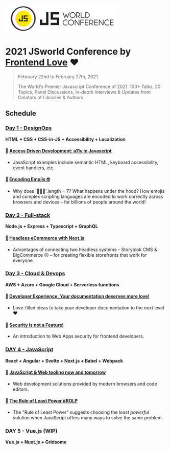 <div>
  <img src="/assets/js-world-conference-logo.png" alt="JS World Conference logo">
</div>

# 2021 JSworld Conference by [Frontend Love](https://frontenddeveloperlove.com/) ❤️

> February 22nd to February 27th, 2021.
>
> The World's Premier Javascript Conference of 2021. 100+ Talks, 20 Topics, Panel Discussions, In-depth Interviews & Updates from Creators of Libraries & Authors.

## Schedule

### [Day 1 - DesignOps](/DAY%201%20–%C2%A0DESIGN%20OPS.md)

**HTML + CSS + CSS-in-JS + Accessibility + Localization**

#### 🌟 [Access Driven Development: a11y in Javascript](/DAY%201%20%E2%80%93%C2%A0DESIGN%20OPS.md#access-driven-development)

- JavaScript examples include semantic HTML, keyboard accessibility, event handlers, etc.

#### 🌟 [Encoding Emojis 🤓](/DAY%201%20%E2%80%93%C2%A0DESIGN%20OPS.md#encoding-emojis-)

- Why does '👩🏿‍🎤'.length = 7? What happens under the hood? How emojis and complex scripting languages are encoded to work correctly across browsers and devices – for billions of people around the world!

### [Day 2 - Full-stack](/DAY%202%20–%C2%A0FULL-STACK.md)

**Node.js + Express + Typescript + GraphQL**

#### 🌟 [Headless eCommerce with Next.js](/DAY%202%20%E2%80%93%C2%A0FULL-STACK.md#headless-ecommerce-with-nextjs)

- Advantages of connecting two headless systems – Storyblok CMS & BigCommerce 😖 – for creating flexible storefronts that work for everyone.

### [Day 3 - Cloud & Devops](/DAY%203%20–%20CLOUD%20%26%20DEVOPS.md)

**AWS + Azure + Google Cloud + Serverless functions**

#### 🌟 [Developer Experience: Your documentation deserves more love!](/DAY%203%20%E2%80%93%20CLOUD%20%26%20DEVOPS.md#developer-experience-your-documentation-deserves-more-love)

- Love-filled ideas to take your developer documentation to the next level ❤️

#### 🌟 [Security is not a Feature!](/DAY%203%20%E2%80%93%20CLOUD%20%26%20DEVOPS.md#security-is-not-a-feature)

- An introduction to Web Apps security for frontend developers.

### [DAY 4 - JavaScript](/DAY%204%20–%20JAVASCRIPT.md)

**React + Angular + Svelte + Next.js + Babel + Webpack**

#### 🌟 [JavaScript & Web tooling now and tomorrow](/DAY%204%20%E2%80%93%20JAVASCRIPT.md#javascript--web-tooling-now-and-tomorrow)

- Web development solutions provided by modern browsers and code editors.

#### 🌟 [The Rule of Least Power #ROLP](/DAY%204%20%E2%80%93%20JAVASCRIPT.md#the-rule-of-least-power-rolp)

- The "Rule of Least Power" suggests choosing the _least powerful_ solution when JavaScript offers many ways to solve the same problem.

### DAY 5 - Vue.js (WIP)

**Vue.js + Nuxt.js + Gridsome**

